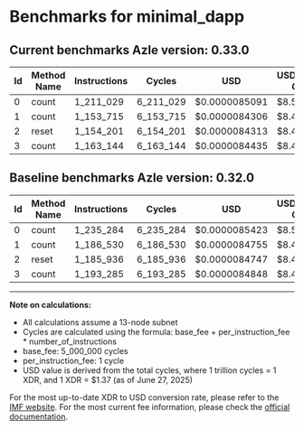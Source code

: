 # Benchmarks for minimal_dapp

## Current benchmarks Azle version: 0.33.0

| Id  | Method Name | Instructions | Cycles    | USD           | USD/Million Calls | Change                             |
| --- | ----------- | ------------ | --------- | ------------- | ----------------- | ---------------------------------- |
| 0   | count       | 1_211_029    | 6_211_029 | $0.0000085091 | $8.50             | <font color="green">-24_255</font> |
| 1   | count       | 1_153_715    | 6_153_715 | $0.0000084306 | $8.43             | <font color="green">-32_815</font> |
| 2   | reset       | 1_154_201    | 6_154_201 | $0.0000084313 | $8.43             | <font color="green">-31_735</font> |
| 3   | count       | 1_163_144    | 6_163_144 | $0.0000084435 | $8.44             | <font color="green">-30_141</font> |

## Baseline benchmarks Azle version: 0.32.0

| Id  | Method Name | Instructions | Cycles    | USD           | USD/Million Calls |
| --- | ----------- | ------------ | --------- | ------------- | ----------------- |
| 0   | count       | 1_235_284    | 6_235_284 | $0.0000085423 | $8.54             |
| 1   | count       | 1_186_530    | 6_186_530 | $0.0000084755 | $8.47             |
| 2   | reset       | 1_185_936    | 6_185_936 | $0.0000084747 | $8.47             |
| 3   | count       | 1_193_285    | 6_193_285 | $0.0000084848 | $8.48             |

---

**Note on calculations:**

- All calculations assume a 13-node subnet
- Cycles are calculated using the formula: base_fee + per_instruction_fee \* number_of_instructions
- base_fee: 5_000_000 cycles
- per_instruction_fee: 1 cycle
- USD value is derived from the total cycles, where 1 trillion cycles = 1 XDR, and 1 XDR = $1.37 (as of June 27, 2025)

For the most up-to-date XDR to USD conversion rate, please refer to the [IMF website](https://www.imf.org/external/np/fin/data/rms_sdrv.aspx).
For the most current fee information, please check the [official documentation](https://internetcomputer.org/docs/references/cycles-cost-formulas).
